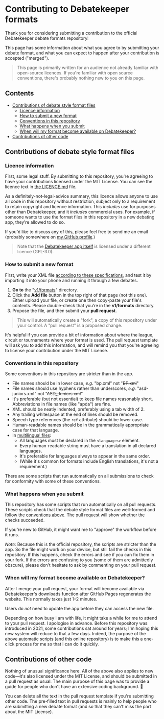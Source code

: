 Contributing to Debatekeeper formats
====================================

Thank you for considering submitting a contribution to the official Debatekeeper debate formats repository!

This page has some information about what you agree to by submitting your debate format, and what you can expect to happen after your contribution is accepted ("merged").

> This page is primarily written for an audience not already familiar with open-source licences. If you're familiar with open source conventions, there's probably nothing new to you on this page.

Contents
--------

* [Contributions of debate style format files](#contributions-of-debate-style-format-files)
   * [Licence information](#licence-information)
   * [How to submit a new format](#how-to-submit-a-new-format)
   * [Conventions in this repository](#conventions-in-this-repository)
   * [What happens when you submit](#what-happens-when-you-submit)
   * [When will my format become available on Debatekeeper?](#when-will-my-format-become-available-on-debatekeeper)
* [Contributions of other code](#contributions-of-other-code)

Contributions of debate style format files
------------------------------------------

### Licence information

First, some legal stuff. By submitting to this repository, you're agreeing to have your contributions licensed under the MIT License. You can see the licence text in [the LICENCE.md](https://github.com/czlee/debatekeeper-formats/tree/main/LICENCE.md) file.

As a definitely-not-legal-advice summary, this licence allows anyone to use all code in this repository without restriction, subject only to a requirement to retain copyright and licence information. This _includes_ use for purposes other than Debatekeeper, and it _includes_ commercial uses. For example, if someone wants to use the format files in this repository in a new debating app, they're allowed to do so.

If you'd like to discuss any of this, please feel free to send me an email (probably somewhere on [my GitHub profile](https://github.com/czlee/).)

> Note that the [Debatekeeper app itself](https://github.com/czlee/debatekeeper) is licensed under a different licence (GPL-3.0).

### How to submit a new format

First, write your XML file [according to these specifications](https://github.com/czlee/debatekeeper/wiki/Writing-your-own-custom-debate-format-file), and test it by importing it into your phone and running it through a few debates.

1. **Go to** the "[v1/formats](https://github.com/czlee/debatekeeper-formats/tree/main/v1/formats)" directory.
2. Click the **Add file** button in the top right of that page (not this one). Either upload your file, or create one then copy-paste your file's contents. Please double-check that you're in the **v1/formats** directory.
3. Propose the file, and then submit your **pull request**.

> This will automatically create a "fork", a copy of this repository under your control. A "pull request" is a proposed change.

It's helpful if you can provide a bit of information about where the league, circuit or tournaments where your format is used. The pull request template will ask you to add this information, and will remind you that you're agreeing to license your contribution under the MIT License.

### Conventions in this repository

Some conventions in this repository are stricter than in the app.

- File names should be in lower case, _e.g._ "bp.xml" not "~~BP.xml~~"
- File names should use hyphens rather than underscores, _e.g._ "asd-juniors.xml" not "~~ASD_Juniors.xml~~"
- It's preferable (but not essential) to keep file names reasonably short. Abbreviations in file names (like "apda") are fine.
- XML should be neatly indented, preferably using a tab width of 2.
- Any trailing whitespace at the end of lines should be removed.
- Speech type references (the `ref` attribute) should be lower case.
- Human-readable names should be in the grammatically appropriate case for that language.
- In [multilingual files](https://github.com/czlee/debatekeeper/wiki/Writing-your-own-custom-debate-format-file#multilingual-formats):
  - All languages must be declared in the `<languages>` element.
  - Every human-readable string must have a translation in all declared languages.
  - It's preferable for languages always to appear in the same order.
  - (While it's common for formats include English translations, it's not a requirement.)

There are some scripts that run automatically on all submissions to check for conformity with some of these conventions.

### What happens when you submit

This repository has some scripts that run automatically on all pull requests. These scripts check that the debate style format files are well-formed and follow the [conventions above](#conventions-in-this-repository). The pull request will show whether the checks succeeded.

If you're new to GitHub, it might want me to "approve" the workflow before it runs.

_Note:_ Because this is the official repository, the scripts are stricter than the app. So the file might work on your device, but still fail the checks in this repository. If this happens, check the errors and see if you can fix them in your fork. If the errors are confusing to you (some of them are admittedly obscure), please don't hesitate to ask by commenting on your pull request.

### When will my format become available on Debatekeeper?

After I merge your pull request, your format will become available via Debatekeeper's downloads function after GitHub Pages regenerates the website. This normally takes just 1–2 minutes.

Users do _not_ need to update the app before they can access the new file.

Depending on how busy I am with life, it might take a while for me to attend to your pull request. I apologise in advance. Before this repository was introduced in 2021, some contributions sat around for years; I'm hoping this new system will reduce to that a few days. Indeed, the purpose of the above automatic scripts (and this online repository) is to make this a one-click process for me so that I can do it quickly.

Contributions of other code
---------------------------

Nothing of unusual significance here. All of the above also applies to new code—it's also licensed under the MIT License, and should be submitted in a pull request as usual. The main purpose of this page was to provide a guide for people who don't have an extensive coding background. 🙂

You can delete all the text in the pull request template if you're submitting other code. The pre-filled text in pull requests is mainly to help people who are submitting a new debate format (and so that they can't miss the part about the MIT License).
